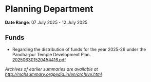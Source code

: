 # Planning Department

**Date Range**: 07 July 2025 - 12 July 2025


## Funds
- Regarding the distribution of funds for the year 2025-26 under the Pandharpur Temple Development Plan.\
  [202506301520454416.pdf](https://gr.maharashtra.gov.in/Site/Upload/Government%20Resolutions/English/202506301520454416.pdf)


*Archives of earlier summaries are available at http://mahsummary.orgpedia.in/en/archive.html*